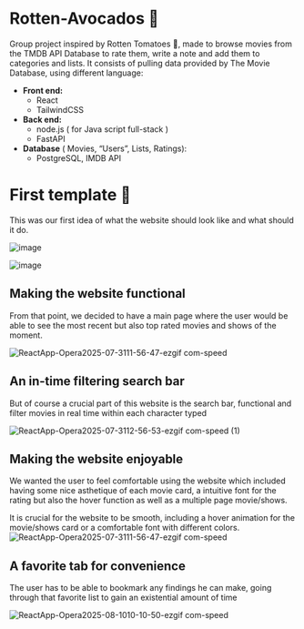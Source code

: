 # Rotten-Avocados 🥑
Group project inspired by Rotten Tomatoes 🍅, made to browse movies from the TMDB API Database to rate them, write a note and add them to categories and lists. 
It consists of pulling data provided by The Movie Database, using different language: 
- **Front end:**
    - React
    - TailwindCSS
- **Back end:**
    - node.js ( for Java script full-stack )
    - FastAPI
- **Database** ( Movies, “Users”, Lists, Ratings): 
    - PostgreSQL, IMDB API 

# First template 🚗
This was our first idea of what the website should look like and what should it do.

![image](https://github.com/user-attachments/assets/552de725-bef2-41f7-a6b6-c9d71a19dc43)

![image](https://github.com/user-attachments/assets/04a04890-6ef5-42a1-a013-841e53cfe4ec)

## Making the website functional
From that point, we decided to have a main page where the user would be able to see the most recent but also top rated movies and shows of the moment.   

![ReactApp-Opera2025-07-3111-56-47-ezgif com-speed](https://github.com/user-attachments/assets/523f0c43-f697-487a-b7fa-203cec40674b)

## An in-time filtering search bar
But of course a crucial part of this website is the search bar, functional and filter movies in real time within each character typed

![ReactApp-Opera2025-07-3112-56-53-ezgif com-speed (1)](https://github.com/user-attachments/assets/94b74f36-9c85-4397-8f47-4ed82f55c3a0)


## Making the website enjoyable
We wanted the user to feel comfortable using the website which included having some nice asthetique of each movie card, a intuitive font for the rating but also the hover function as well as a multiple page movie/shows.

It is crucial for the website to be smooth, including a hover animation for the movie/shows card or a comfortable font with different colors.
![ReactApp-Opera2025-07-3111-56-47-ezgif com-speed](https://github.com/user-attachments/assets/734eaaa0-dd39-4859-b441-85185cccca06)

## A favorite tab for convenience
The user has to be able to bookmark any findings he can make, going through that favorite list to gain an existential amount of time

![ReactApp-Opera2025-08-1010-10-50-ezgif com-speed](https://github.com/user-attachments/assets/1ebaddd6-b29c-4dd7-ba8c-c97af8b65381)
